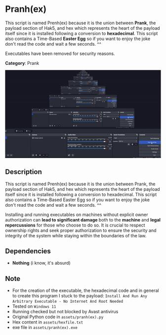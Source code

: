 # Pranh(ex)

This script is named Prenh(ex) because it is the union between **Prank**, the payload section of Hak5, and hex which represents the heart of the payload itself since it is installed following a conversion to **hexadecimal**. This script also contains a Time-Based **Easter Egg** so if you want to enjoy the joke don't read the code and wait a few seconds. ^^

Executables have been removed for security reasons.

**Category**: Prank

![](assets/1.gif)

## Description

This script is named Prenh(ex) because it is the union between Prank, the payload section of Hak5, and hex which represents the heart of the payload itself since it is installed following a conversion to hexadecimal. This script also contains a Time-Based Easter Egg so if you want to enjoy the joke don't read the code and wait a few seconds. ^^

Installing and running executables on machines without explicit owner authorization can **lead to significant damage** both to the **machine** and **legal repercussions** for those who choose to do so. It is crucial to respect ownership rights and seek proper authorization to ensure the security and integrity of the system while staying within the boundaries of the law.

## Dependencies

* **Nothing** (i know, it's absurd)

## Note

- For the creation of the executable, the hexadecimal code and in general to create this program I stuck to the payload: `Install And Run Any Arbitrary Executable - No Internet And Root Needed`
- Tested on `Windows 11`
- Running checked but not blocked by Avast antivirus
- Original Python code in `assets/pranh(ex).py`
- Hex content in `assets/hexfile.txt`
- exe file in `assets/pranh(ex).exe`